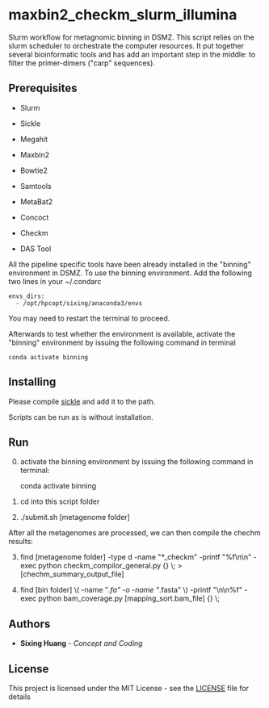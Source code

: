 

# maxbin2_checkm_slurm_illumina
Slurm workflow for metagnomic binning in DSMZ. This script relies on the slurm scheduler to orchestrate the computer resources. It put together several bioinformatic tools and has add an important step in the middle: to filter the primer-dimers ("carp" sequences).


## Prerequisites

 - Slurm
   
  - Sickle
   
  - Megahit
   
 - Maxbin2
   
 - Bowtie2
   
 - Samtools
   
 - MetaBat2
   
 - Concoct
 - Checkm

 - DAS Tool

All the pipeline specific tools have been already installed in the "binning" environment in DSMZ. To use the binning environment. Add the following two lines in your ~/.condarc

    envs_dirs:
      - /opt/hpcopt/sixing/anaconda3/envs

You may need to restart the terminal to proceed.

Afterwards to test whether the environment is available, activate the "binning" environment by issuing the following command in terminal

    conda activate binning


## Installing

Please compile [sickle](https://github.com/najoshi/sickle) and add it to the path.

Scripts can be run as is without installation.


## Run

0. activate the binning environment by issuing the following command in terminal:

    conda activate binning

1. cd into this script folder

2. ./submit.sh [metagenome folder]

After all the metagenomes are processed, we can then compile the chechm results:

3. find [metagenome folder] -type d -name "*_checkm" -printf "%f\n\n" -exec python checkm_compilor_general.py {} \\; > [chechm_summary_output_file]

4. find [bin folder]  \\( -name "*.fa" -o -name "*.fasta" \\) -printf "\n\n%f" -exec python bam_coverage.py [mapping_sort.bam_file]   {} \\;


## Authors

* **Sixing Huang** - *Concept and Coding*

## License

This project is licensed under the MIT License - see the [LICENSE](LICENSE) file for details
